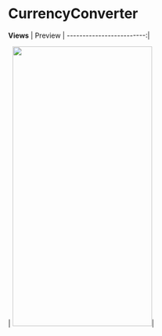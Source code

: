 # CurrencyConverter
**Views**
| Preview
| -------------------------:|

| <img src="https://github.com/DursunYildiz/RickyAndMortyCollectionView/blob/main/RickAndMorty.gif" width="285" height="570">|
